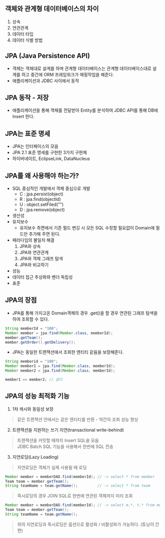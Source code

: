
## 객체와 관계형 데이터베이스의 차이
1. 상속
2. 연관관계
3. 데이터 타입
4. 데이터 식별 방법

## JPA (Java Persistence API)
- 객체는 객체대로 설계를 하며 관계형 데이터베이스는 관계형 데이터베이스대로 설계를 하고 중간에 ORM 프레임워크가 매핑작업을 해준다.
- 애플리케이션과 JDBC 사이에서 동작

## JPA 동작 - 저장
- 애플리케이션을 통해 객체를 전달받아 Entity를 분석하여 JDBC API를 통해 DB에 Insert 한다.

## JPA는 표준 명세
- JPA는 인터페이스의 모음
- JPA 2.1 표준 명세를 구현한 3가지 구현체
- 하이버네이트, EclipseLink, DataNucleus

## JPA를 왜 사용해야 하는가?
- SQL 중심적인 개발에서 객체 중심으로 개발
  - C : jpa.persist(object)
  - R : jpa.find(objectId)
  - U : object.setFiled("")
  - D : jpa.remove(object)
- 생산성
- 유지보수
  - 유지보수 측면에서 기존 필드 변깅 시 모든 SQL 수정할 필요없이 Domain에 필드만 추가해 주면 된다.
- 패러다임의 불일치 해결
  1. JPA와 상속
  2. JPA와 연관관계
  3. JPA와 객체 그래프 탐색
  4. JPA와 비교하기
- 성능
- 데이터 접근 추상화와 벤더 독립성
- 표준

## JPA의 장점
- JPA를 통해 가지고온 Domain객체의 경우 .get()을 할 경우 연관된 그래프 탐색을 하여 조회할 수 있다.
```java
String memberId = "100";
Member member = jpa.find(Member.class, memberId);
member.getTeam();
member.getOrder().getDelivery();
```
- JPA는 동일한 트랜잭션에서 조회한 엔티티 같음을 보장해준다.
```java
String memberid = "100";
Member member1 = jpa.find(Member.class, memberId);
Member member2 = jpa.find(Member.class, memberId);

member1 == member2; // 같다
```

## JPA의 성능 최적화 기능
1. 1차 캐시와 동일성 보장
  > 같은 트랜잭션 안에서는 같은 엔티티를 반환 - 약간의 조회 성능 향상
2. 트랜잭션을 지원하는 쓰기 지연(transactional write-behind)
  > 트랜잭션을 커밋할 때까지 Insert SQL을 모음  
  > JDBC Batch SQL 기능을 사용해서 한번에 SQL 전송  
3. 지연로딩(Lazy Loading)
  > 지연로딩은 객체가 실제 사용될 때 로딩  
  ```java
  Member member = memberDAO.find(memberId); // -> select * from member
  Team team = member.getTeam();              
  String teamName = team.getName();         // -> select * from team
  ```
  > 즉시로딩의 경우 JOIN SQL로 한번에 연관된 객체까지 미리 조회  
  ```java
  Member member = memberDAO.find(memberId); // -> select m.*, t.* from member join team
  Team team = member.getTeam();
  String teamName = team.getName();
  ```
  > 위의 지연로딩과 즉시로딩은 옵션으로 활성화 / 비활성화가 가능하다. (튜닝이 간편)
